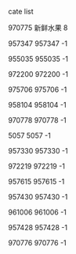 cate list

970775 新鲜水果 8

957347 957347 -1

955035 955035 -1

972200 972200 -1

975706 975706 -1

958104 958104 -1

970778 970778 -1

5057 5057 -1

957330 957330 -1

972219 972219 -1

957615 957615 -1

957430 957430 -1

961006 961006 -1

957428 957428 -1

970776 970776 -1

